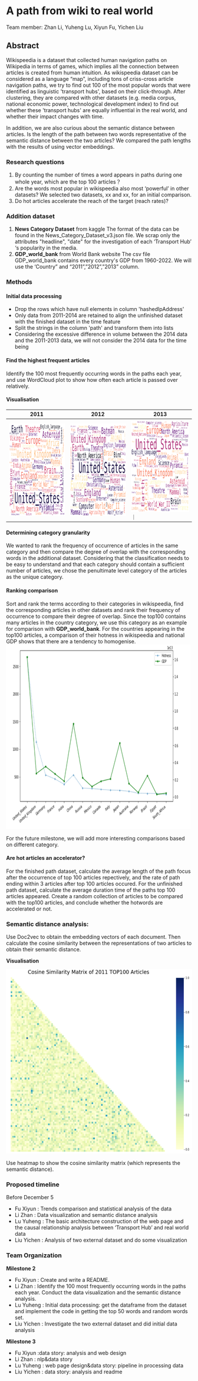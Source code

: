 # A path from wiki to real world
Team member: Zhan Li, Yuheng Lu, Xiyun Fu, Yichen Liu
## Abstract
Wikispeedia is a dataset that collected human navigation paths on Wikipedia in terms of games, which implies all the connection between articles is created from human intuition. As wikispeedia dataset can be considered as a language “map”, including tons of criss-cross article navigation paths, we try to find out 100 of the most popular words that were identified as linguistic 'transport hubs', based on their click-through. After clustering, they are compared with other datasets (e.g. media corpus, national economic power, technological development index) to find out whether these 'transport hubs' are equally influential in the real world, and whether their impact changes with time.

In addition, we are also curious about the semantic distance between articles. Is the length of the path between two words representative of the semantic distance between the two articles? We compared the path lengths with the results of using vector embeddings.

### Research questions
1. By counting the number of times a word appears in paths during one whole year, which are the top 100 articles？
2. Are the words most popular in wikispeedia also most ‘powerful’ in other datasets? We selected two datasets, xx and xx, for an initial comparison.
3. Do hot articles accelerate the reach of the target (reach rates)?

### Addition dataset
1. **News Category Dataset** from kaggle
   The format of the data can be found in the News_Category_Dataset_v3.json file. We scrap only the attributes "headline", "date" for the investigation of each ‘Transport Hub’ ‘s popularity in the media.
2. **GDP_world_bank** from World Bank website
    The csv file GDP_world_bank contains every country's GDP from 1960-2022. We will use the ‘Country” and “2011”,”2012”,”2013” column.

### Methods
#### **Initial data processing**
- Drop the rows which have null elements in column 'hashedIpAddress'
- Only data from 2011-2014 are retained to align the unfinished dataset with the finished dataset in the time feature
- Split the strings in the column 'path' and transform them into lists
- Considering the excessive difference in volume between the 2014 data and the 2011-2013 data, we will not consider the 2014 data for the time being

#### **Find the highest frequent articles**
Identify the 100 most frequently occurring words in the paths each year, and use WordCloud plot to show how often each article is passed over relatively.
#### **Visualisation**
|                  **2011**                     |                   **2012**                    |                **2013**                      |                                                                                       
|-----------------------------------------------|-----------------------------------------------|----------------------------------------------|
|<img src=pic2011.png width="300" height="250" >|<img src=pic2012.png width="300" height="250" >|<img src=pic2013.png width="300" height="250">｜



#### **Determining category granularity**
We wanted to rank the frequency of occurrence of articles in the same category and then compare the degree of overlap with the corresponding words in the additional dataset. Considering that the classification needs to be easy to understand and that each category should contain a sufficient number of articles, we chose the penultimate level category of the articles as the unique category.

#### **Ranking comparison**
Sort and rank the terms according to their categories in wikispeedia, find the corresponding articles in other datasets and rank their frequency of occurrence to compare their degree of overlap.
Since the top100 contains many articles in the country category, we use this category as an example for comparison with **GDP_world_bank**. For the countries appearing in the top100 articles, a comparison of their hotness in  wikispeedia and national GDP shows that there are a tendency to homogenise. 
<img src = pic1.png width="500" height="500">

For the future milestone, we will add more interesting comparisons based on different category.

#### **Are hot articles an accelerator?**
For the finished path dataset, calculate the average length of the path focus after the occurrence of top 100 articles repectively, and the rate of path ending within 3 articles after top 100 articles occured. For the unfinished path dataset, calculate the average duration time of the paths top 100 articles appeared.
Create a random collection of articles to be compared with the top100 articles, and conclude whether the hotwords are accelerated or not.

### Semantic distance analysis:
Use Doc2vec to obtain the embedding vectors of each document. Then calculate the cosine similarity between the representations of two articles to obtain their semantic distance.

**Visualisation**

<img src= pic2.png width="600" height="500">

Use heatmap to show the cosine similarity matrix (which represents the semantic distance).

### **Proposed timeline**
Before December 5
- Fu Xiyun : Trends comparison and statistical analysis of the data
- Li Zhan : Data visualization and semantic distance analysis
- Lu Yuheng : The basic architecture construction of the web page and the causal relationship analysis between ‘Transport Hub’ and real world data
- Liu Yichen : Analysis of two external dataset and do some visualization 

### **Team Organization**
**Milestone 2**
- Fu Xiyun : Create and write a README.
- Li Zhan : Identify the 100 most frequently occurring words in the paths each year. Conduct the data visualization and the semantic distance analysis.
- Lu Yuheng : Initial data processing: get the dataframe from the dataset and implement the code in getting the top 50 words and random words set. 
- Liu Yichen : Investigate the two external dataset and did initial data analysis

**Milestone 3**
- Fu Xiyun :data story: analysis and web design
- Li Zhan : nlp&data story
- Lu Yuheng : web page design&data story: pipeline in processing data
- Liu Yichen : data story: analysis and readme


